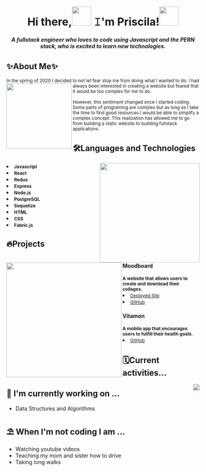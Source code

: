 <h1 align="center">Hi there,<img src="https://media.giphy.com/media/w1OBpBd7kJqHrJnJ13/giphy.gif" width="50"> 𝙸'm Priscila!<img src="https://media.giphy.com/media/kaI4cH0HttSCpxtUub/giphy.gif" width="50"></h1>

<h6 align="center"><b>A fullstack engineer who loves to code using Javascript and the PERN stack, who is excited to learn new technologies.</b></h6>

## ✨About Me✨

<body>
<p><small>In the spring of 2020 I decided to not let fear stop me from doing what I wanted to do. <img src="https://media.giphy.com/media/7TcdtHOCxo3meUvPgj/giphy.gif" width="170" align="left"> I had always been interested in creating a website but feared that it would be too complex for me to do.</small> </p>
<p><small>However, this sentiment changed once I started coding. Some parts of programing are complex but as long as I take the time to find good resources I would be able to simplify a complex concept. This realization has allowed me to go from building a static website to building  fullstack applications. </small> </p>
</body>

## 🛠Languages and Technologies

<img src="https://media.giphy.com/media/paTz7UZbPfTZFRYnnB/giphy.gif" width="260" align="right">
<li><b><small>Javascript</small></b></li>
<li><b><small>React</small></b></li>
<li><b><small>Redux</small></b></li>
<li><b><small>Express</small></b></li>
<li><b><small>Node.js</small></b></li>
<li><b><small>PostgreSQL</small></b></li>
<li><b><small>Sequelize</small></b></li>
<li><b><small>HTML</small></b></li>
<li><b><small>CSS</small></b></li>
<li><b><small>Fabric.js</small></b></li>

## 🔥Projects

<img src="https://media.giphy.com/media/NmmUoxTjpj0CDGm1Qj/giphy.gif" align="left" width="300">

<h4>Moodboard</h4>
<b><small>A website that allows users to create and  download their collages.</small></b>
<li><a href="https://moodboard1.herokuapp.com/"><small>Deployed Site</small></a></li>
<li><a href="https://github.com/peachyspace/Mood-Board"><small>GitHub</small></a></li>

<h4>Vitamon</h4>
<b><small>A mobile app that encourages users to fulfill their health goals.</small></b>
<li><a href="https://github.com/Vitamon-App/vitamon-frontend"><small>GitHub</small></a></li>

## 🗓Current activities...

<img src="https://media.giphy.com/media/ESVq9aLP2tUv3DxAwU/giphy.gif" align="right">

## 🔭 I'm currently working on ...

- Data Structures and Algorithms

## ⛱ When I'm not coding I am ...

- Watching youtube videos
- Teaching my mom and sister how to drive
- Taking long walks
<!--
**peachyspace/peachyspace** is a ✨ _special_ ✨ repository because its `README.md` (this file) appears on your GitHub profile.

Here are some ideas to get you started:

- 🔭 I’m currently working on ...
- 🌱 I’m currently learning ...
- 👯 I’m looking to collaborate on ...
- 🤔 I’m looking for help with ...
- 💬 Ask me about ...
- 📫 How to reach me: ...
- 😄 Pronouns: ...
- ⚡ Fun fact: ...
  -->
